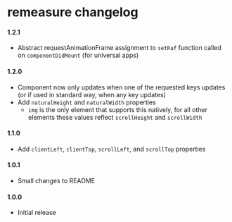 # remeasure changelog

#### 1.2.1
* Abstract requestAnimationFrame assignment to `setRaf` function called on `componentDidMount` (for universal apps)

#### 1.2.0
* Component now only updates when one of the requested keys updates (or if used in standard way, when any key updates)
* Add `naturalHeight` and `naturalWidth` properties
  * `img` is the only element that supports this natively, for all other elements these values reflect `scrollHeight` and `scrollWidth`

#### 1.1.0
* Add `clientLeft`, `clientTop`, `scrollLeft`, and `scrollTop` properties

#### 1.0.1
* Small changes to README

#### 1.0.0
* Initial release
